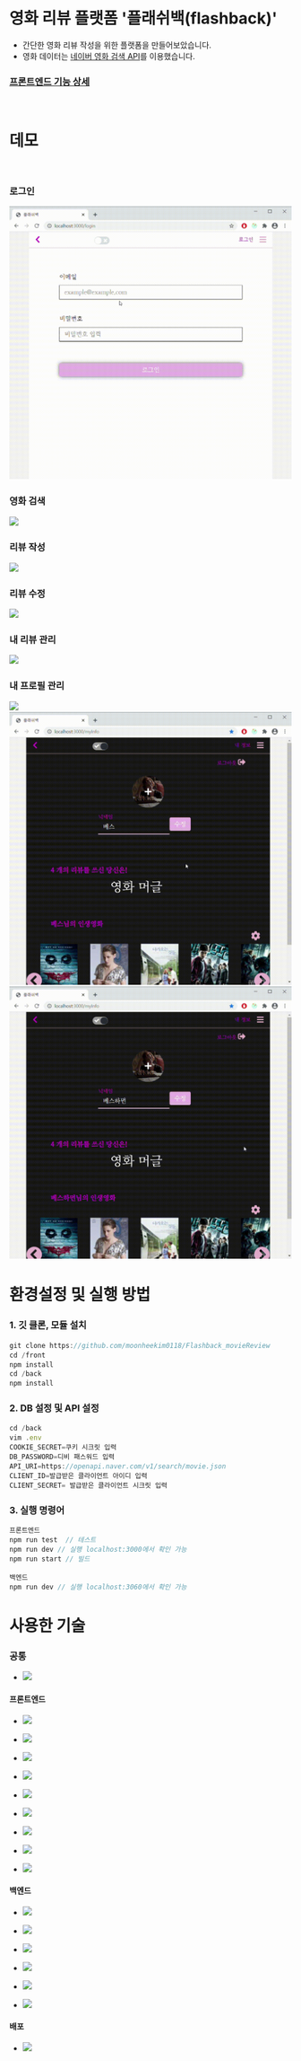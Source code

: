# 영화 리뷰 플랫폼 '플래쉬백(flashback)'

- 간단한 영화 리뷰 작성을 위한 플랫폼을 만들어보았습니다.
- 영화 데이터는 [네이버 영화 검색 API](https://developers.naver.com/docs/search/movie/)를 이용했습니다.

### [프론트엔드 기능 상세](https://docs.google.com/presentation/d/1HHop_FlpbisOevYbjCy-2-14AxqBFLILVA44KGhbI80/edit?usp=sharing)

<br/>

# 데모
<br/>

### 로그인 <br/>
<img src="./demo/login.gif?raw=true"/>

### 영화 검색 <br/>
<img src="./demo/searchMovie.gif?raw=true"/>

### 리뷰 작성 <br/>
<img src="./demo/creatReview.gif?raw=true"/>

### 리뷰 수정 <br/>
<img src="./demo/updateReview.gif?raw=true"/>

### 내 리뷰 관리 <br/>
<img src="./demo/myReviews.gif?raw=true"/>

### 내 프로필 관리 <br/>
<img src="./demo/profile.gif?raw=true"/>
<img src="./demo/updateAvatar.gif?raw=true"/>
<img src="./demo/updateNickname.gif?raw=true"/>

<br/>



# 환경설정 및 실행 방법

### 1. 깃 클론, 모듈 설치

```javascript
git clone https://github.com/moonheekim0118/Flashback_movieReview
cd /front 
npm install
cd /back
npm install 
```

### 2. DB 설정 및 API 설정

```javascript
cd /back
vim .env
COOKIE_SECRET=쿠키 시크릿 입력 
DB_PASSWORD=디비 패스워드 입력
API_URI=https://openapi.naver.com/v1/search/movie.json
CLIENT_ID=발급받은 클라이언트 아이디 입력 
CLIENT_SECRET= 발급받은 클라이언트 시크릿 입력
```

### 3. 실행 명령어

```javascript
프론트엔드
npm run test  // 테스트 
npm run dev // 실행 localhost:3000에서 확인 가능 
npm run start // 빌드 

백엔드
npm run dev // 실행 localhost:3060에서 확인 가능
```




# 사용한 기술

### 공통 

- ![](https://img.shields.io/badge/-NPM-red?logo=NPM)

#### 프론트엔드

- ![](https://img.shields.io/badge/-React-informational?logo=React&logoColor=white)

- ![](https://img.shields.io/badge/-Typescript-blue?logo=typescript&logoColor=white)
- ![](https://img.shields.io/badge/-Next.js-lightgrey?logo=next.js)
- ![](https://img.shields.io/badge/-styled--components-ff69b4?logo=styled-components&logoColor=white)
- ![](https://img.shields.io/badge/-webpack-blue?logo=webpack)
- ![](https://img.shields.io/badge/-babel-yellow?logo=babel&logoColor=white)
- ![](https://img.shields.io/badge/-Jest-orange?logo=jest&logoColor=white)

- ![](https://img.shields.io/badge/-enzyme-green)

- ![](https://img.shields.io/badge/-ESLint-yellow)

#### 백엔드

- ![](https://img.shields.io/badge/-JavaScript-yellow?logo=javascript&logoColor=white)
- ![](https://img.shields.io/badge/-Node.Js-green?logo=Node.Js&logoColor=white)
- ![](https://img.shields.io/badge/-Express-blueviolet?logo=Node.js&logoColor=white)
- ![](https://img.shields.io/badge/-Sequelize-orange?logo=Node.js&logoColor=white)

- ![](https://img.shields.io/badge/-passport-yellowgreen?logo=node.js&logoColor=white)
- ![](https://img.shields.io/badge/-MySQL-inactive?logo=mysql&logoColor=white)

#### 배포

- ![](https://img.shields.io/badge/-EC2-black?logo=Amazon-AWS)


